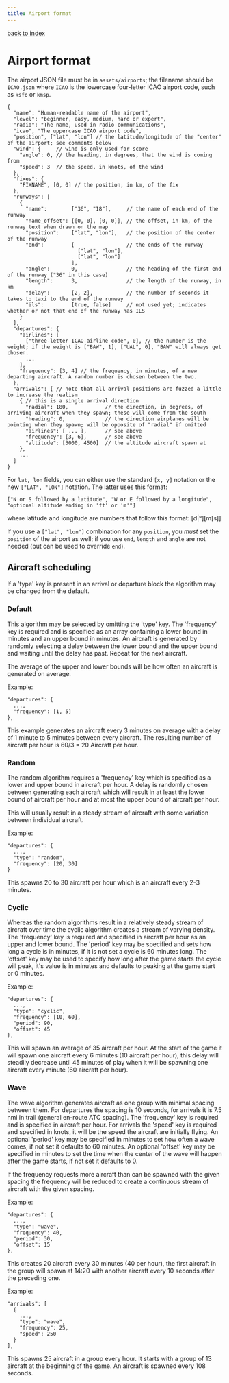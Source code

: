 ```yaml
---
title: Airport format
---
```

[back to index](index.html)

# Airport format

The airport JSON file must be in `assets/airports`; the filename
should be `ICAO.json` where `ICAO` is the lowercase four-letter ICAO
airport code, such as `ksfo` or `kmsp`.

```
{
  "name": "Human-readable name of the airport",
  "level": "beginner, easy, medium, hard or expert",
  "radio": "The name, used in radio communications",
  "icao", "The uppercase ICAO airport code",
  "position", ["lat", "lon"] // the latitude/longitude of the "center" of the airport; see comments below
  "wind": {     // wind is only used for score
    "angle": 0, // the heading, in degrees, that the wind is coming from
    "speed": 3  // the speed, in knots, of the wind
  },
  "fixes": {
    "FIXNAME", [0, 0] // the position, in km, of the fix
  },
  "runways": [
    {
      "name":        ["36", "18"],     // the name of each end of the runway
      "name_offset": [[0, 0], [0, 0]], // the offset, in km, of the runway text when drawn on the map
      "position":    ["lat", "lon"],   // the position of the center of the runway
      "end":         [                 // the ends of the runway
                       ["lat", "lon"],
                       ["lat", "lon"]
                     ],
      "angle":       0,                // the heading of the first end of the runway ("36" in this case)
      "length":      3,                // the length of the runway, in km
      "delay":       [2, 2],           // the number of seconds it takes to taxi to the end of the runway
      "ils":         [true, false]     // not used yet; indicates whether or not that end of the runway has ILS
    }
  ],
  "departures": {
    "airlines": [
      ["three-letter ICAO airline code", 0], // the number is the weight; if the weight is ["BAW", 1], ["UAL", 0], "BAW" will always get chosen.
      ...
    ],
    "frequency": [3, 4] // the frequency, in minutes, of a new departing aircraft. A random number is chosen between the two.
  },
  "arrivals": [ // note that all arrival positions are fuzzed a little to increase the realism
    { // this is a single arrival direction
      "radial": 180,            // the direction, in degrees, of arriving aircraft when they spawn; these will come from the south
      "heading": 0,             // the direction airplanes will be pointing when they spawn; will be opposite of "radial" if omitted
      "airlines": [ ... ],      // see above
      "frequency": [3, 6],      // see above
      "altitude": [3000, 4500]  // the altitude aircraft spawn at
    },
    ...
  ]
}
```

For `lat, lon` fields, you can either use the standard `[x, y]`
notation or the new `["LAT", "LON"]` notation. The latter uses this
format:

    ["N or S followed by a latitude", "W or E followed by a longitude", "optional altitude ending in 'ft' or 'm'"]
where latitude and longitude are numbers that follow this format:
    <degrees>[d|°][<minutes>m[<seconds>s]]

If you use a `["lat", "lon"]` combination for any `position`, you
_must_ set the `position` of the airport as well; if you use `end`,
`length` and `angle` are not needed (but can be used to override
`end`).

Aircraft scheduling
-------------------

If a 'type' key is present in an arrival or departure block the
algorithm may be changed from the default.

### Default

This algorithm may be selected by omitting the 'type' key.  The
'frequency' key is required and is specified as an array containing a
lower bound in minutes and an upper bound in minutes.  An aircraft is
generated by randomly selecting a delay between the lower bound and
the upper bound and waiting until the delay has past.  Repeat for the
next aircraft.

The average of the upper and lower bounds will be how often an
aircraft is generated on average.

Example:
```
"departures": {
  ...,
  "frequency": [1, 5]
},
```

This example generates an aircraft every 3 minutes on average with a
delay of 1 minute to 5 minutes between every aircraft.  The resulting
number of aircraft per hour is 60/3 = 20 Aircraft per hour.

### Random

The random algorithm requires a 'frequency' key which is specified as
a lower and upper bound in aircraft per hour.  A delay is randomly
chosen between generating each aircraft which will result in at least
the lower bound of aircraft per hour and at most the upper bound of
aircraft per hour.

This will usually result in a steady stream of aircraft with some
variation between individual aircraft.

Example:
```
"departures": {
  ...,
  "type": "random",
  "frequency": [20, 30]
}
```

This spawns 20 to 30 aircraft per hour which is an aircraft every 2-3 minutes.

### Cyclic

Whereas the random algorithms result in a relatively steady stream of
aircraft over time the cyclic algorithm creates a stream of varying
density.  The 'frequency' key is required and specified in aircraft
per hour as an upper and lower bound.  The 'period' key may be
specified and sets how long a cycle is in minutes, if it is not set a
cycle is 60 minutes long.  The 'offset' key may be used to specify how
long after the game starts the cycle will peak, it's value is in
minutes and defaults to peaking at the game start or 0 minutes.

Example:
```
"departures": {
  ...,
  "type": "cyclic",
  "frequency": [10, 60],
  "period": 90,
  "offset": 45
},
```

This will spawn an average of 35 aircraft per hour. At the start of
the game it will spawn one aircraft every 6 minutes (10 aircraft per
hour), this delay will steadily decrease until 45 minutes of play when
it will be spawning one aircraft every minute (60 aircraft per hour).

### Wave

The wave algorithm generates aircraft as one group with minimal
spacing between them.  For departures the spacing is 10 seconds, for
arrivals it is 7.5 nmi in trail (general en-route ATC spacing).  The
'frequency' key is required and is specified in aircraft per hour.
For arrivals the 'speed' key is required and specified in knots, it
will be the speed the aircraft are initially flying.  An optional
'period' key may be specified in minutes to set how often a wave
comes, if not set it defaults to 60 minutes.  An optional 'offset' key
may be specified in minutes to set the time when the center of the
wave will happen after the game starts, if not set it defaults to 0.

If the frequency requests more aircraft than can be spawned with the
given spacing the frequency will be reduced to create a continuous
stream of aircraft with the given spacing.

Example:
```
"departures": {
  ...,
  "type": "wave",
  "frequency": 40,
  "period": 30,
  "offset": 15
},
```

This creates 20 aircraft every 30 minutes (40 per hour), the first
aircraft in the group will spawn at 14:20 with another aircraft every
10 seconds after the preceding one.

Example:
```
"arrivals": [
  {
    ...,
    "type": "wave",
    "frequency": 25,
    "speed": 250
  }
],
```

This spawns 25 aircraft in a group every hour.  It starts with a group
of 13 aircraft at the beginning of the game.  An aircraft is spawned
every 108 seconds.
